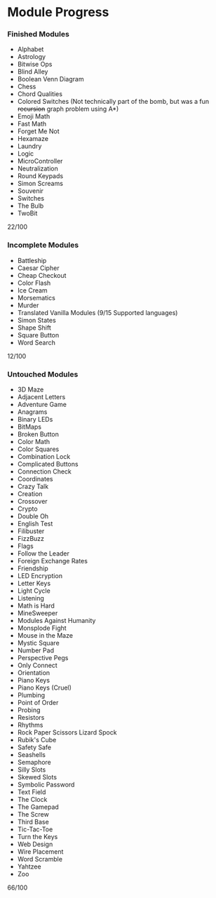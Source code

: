 # Module Progress
### Finished Modules
- Alphabet
- Astrology
- Bitwise Ops
- Blind Alley
- Boolean Venn Diagram
- Chess
- Chord Qualities
- Colored Switches (Not technically part of the bomb, but was a fun ~~recursion~~ graph problem using A*)
- Emoji Math
- Fast Math
- Forget Me Not
- Hexamaze
- Laundry
- Logic
- MicroController
- Neutralization
- Round Keypads
- Simon Screams
- Souvenir
- Switches
- The Bulb
- TwoBit

22/100

### Incomplete Modules
- Battleship 
- Caesar Cipher
- Cheap Checkout
- Color Flash
- Ice Cream
- Morsematics
- Murder
- Translated Vanilla Modules (9/15 Supported languages)
- Simon States
- Shape Shift
- Square Button
- Word Search

12/100

### Untouched Modules
- 3D Maze
- Adjacent Letters
- Adventure Game
- Anagrams
- Binary LEDs
- BitMaps
- Broken Button
- Color Math
- Color Squares
- Combination Lock
- Complicated Buttons
- Connection Check
- Coordinates
- Crazy Talk
- Creation
- Crossover
- Crypto
- Double Oh
- English Test
- Filibuster
- FizzBuzz
- Flags
- Follow the Leader
- Foreign Exchange Rates
- Friendship
- LED Encryption
- Letter Keys
- Light Cycle
- Listening
- Math is Hard
- MineSweeper
- Modules Against Humanity
- Monsplode Fight
- Mouse in the Maze
- Mystic Square
- Number Pad
- Perspective Pegs
- Only Connect
- Orientation
- Piano Keys
- Piano Keys (Cruel)
- Plumbing
- Point of Order
- Probing
- Resistors
- Rhythms
- Rock Paper Scissors Lizard Spock
- Rubik's Cube
- Safety Safe
- Seashells
- Semaphore
- Silly Slots
- Skewed Slots
- Symbolic Password
- Text Field
- The Clock
- The Gamepad
- The Screw
- Third Base
- Tic-Tac-Toe
- Turn the Keys
- Web Design
- Wire Placement
- Word Scramble
- Yahtzee
- Zoo

66/100
